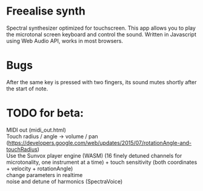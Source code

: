 # Freealise synth
Spectral synthesizer optimized for touchscreen.
This app allows you to play the microtonal screen keyboard and control the sound.
Written in Javascript using Web Audio API, works in most browsers.

# Bugs
After the same key is pressed with two fingers, its sound mutes shortly after the start of note.

# TODO for beta:
MIDI out (midi_out.html) <br/>
Touch radius / angle -> volume / pan (https://developers.google.com/web/updates/2015/07/rotationAngle-and-touchRadius) <br/>
Use the Sunvox player engine (WASM) (16 finely detuned channels for microtonality, one instrument at a time) + touch sensitivity (both coordinates + velocity + rotationAngle)<br/>
change parameters in realtime<br/>
noise and detune of harmonics (SpectraVoice)<br/>
